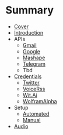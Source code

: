 # Summary

* [Cover](README.md)
* [Introduction](documentation/Introduction.md)
* APIs
   * [Gmail](documentation/Gmail.md)
   * [Google](documentation/Google.md)
   * [Mashape](documentation/Mashape.md)
   * [Telegram](documentation/Telegram.md)
   * Tbd
* [Credentials](documentation/Credentials.md)
   * [Twitter](documentation/Twitter.md)
   * [VoiceRss](documentation/VoiceRss.md)
   * [Wit.Ai](documentation/WitAi.md)
   * [WolframAlpha](documentation/WolframAlpha.md)
* Setup
   * [Automated](documentation/Automated.md)
   * [Manual](Manual.md)
* [Audio](documentation/Audio.md)

